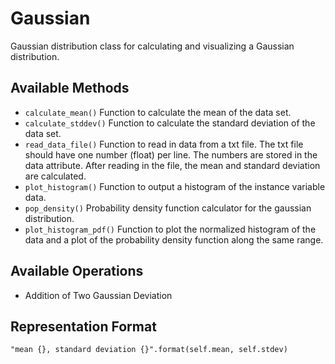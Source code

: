 # Gaussian

Gaussian distribution class for calculating and visualizing a Gaussian distribution.

## Available Methods

- `calculate_mean()` 
    Function to calculate the mean of the data set.
- `calculate_stddev()` 
    Function to calculate the standard deviation of the data set.
- `read_data_file()`
    Function to read in data from a txt file. The txt file should have one number (float) per line. The numbers are stored in the data attribute. After reading in the file, the mean and standard deviation are calculated.
- `plot_histogram()`
    Function to output a histogram of the instance variable data.
- `pop_density()`
    Probability density function calculator for the gaussian distribution.
- `plot_histogram_pdf()`
    Function to plot the normalized histogram of the data and a plot of the probability density function along the same range.

## Available Operations

- Addition of Two Gaussian Deviation

## Representation Format

`"mean {}, standard deviation {}".format(self.mean, self.stdev)`